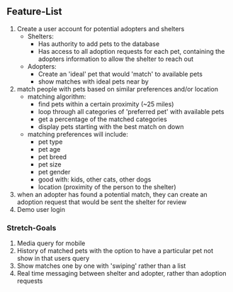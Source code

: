 ## Feature-List
1. Create a user account for potential adopters and shelters
   * Shelters:
     * Has authority to add pets to the database
     * Has access to all adoption requests for each pet, containing the adopters information to allow the shelter to reach out
   * Adopters:
     * Create an 'ideal' pet that would 'match' to available pets
     * show matches with ideal pets near by
2. match people with pets based on similar preferences and/or location
   * matching algorithm:
     * find pets within a certain proximity (~25 miles)
     * loop through all categories of 'preferred pet' with available pets
     * get a percentage of the matched categories
     * display pets starting with the best match on down
   * matching preferences will include:
     * pet type
     * pet age
     * pet breed
     * pet size
     * pet gender
     * good with: kids, other cats, other dogs
     * location (proximity of the person to the shelter)
3. when an adopter has found a potential match, they can create an adoption request that would be sent the shelter for review
4. Demo user login


### Stretch-Goals
1. Media query for mobile
2. History of matched pets with the option to have a particular pet not show in that users query
3. Show matches one by one with 'swiping' rather than a list
4. Real time messaging between shelter and adopter, rather than adoption requests